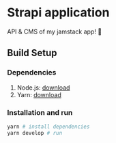 # Strapi application

API & CMS of my jamstack app! 🍯

## Build Setup

### Dependencies

1. Node.js: [download](https://nodejs.org/en/download)
2. Yarn: [download](https://classic.yarnpkg.com/en/docs/install)

### Installation and run

```sh
yarn # install dependencies
yarn develop # run
```
